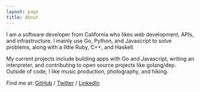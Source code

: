 ```yaml
---
layout: page
title: About
---
```


I am a software developer from California who likes web development, APIs, and infrastructure. I mainly use Go, Python, and Javascript to solve problems, along with a little Ruby, C++, and Haskell.

My current projects include building apps with Go and Javascript, writing an interpreter, and contributing to open source projects like golang/dep. Outside of code, I like music production, photography, and hiking.

Find me at: [GitHub](https://github.com/nijaru) / [Twitter](https://twitter.com/nijaruuu) / [LinkedIn](https://www.linkedin.com/in/nick-russo/)
